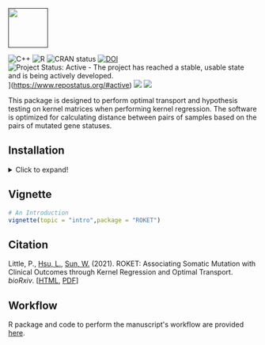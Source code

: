 <div align="left">
<a href=""><img src="https://img.shields.io/badge/R-%23276DC3.svg?style=square&logo=r&logoColor=pink&label=ROKET" height="80" /></a>
</div>

<!-- badges: start -->
![C++](https://img.shields.io/badge/C++-%2300599C.svg?style=square&logo=c%2B%2B&logoColor=gold)
![R](https://img.shields.io/badge/R-%23276DC3.svg?style=square&logo=r&logoColor=pink)
![CRAN status](https://www.r-pkg.org/badges/version/ROKET)
[![DOI](https://zenodo.org/badge/DOI/10.1101/2021.12.23.474064.svg)](https://doi.org/10.1101/2021.12.23.474064)
![Project Status: Active - The project has reached a stable, usable state and is being actively developed.](https://www.repostatus.org/badges/latest/active.svg)](https://www.repostatus.org/#active)
[![](https://img.shields.io/github/languages/code-size/pllittle/ROKET.svg)](https://github.com/pllittle/ROKET)
[![](https://img.shields.io/github/last-commit/pllittle/ROKET.svg)](https://github.com/pllittle/ROKET/commits/master)
<!-- badges: end -->

This package is designed to perform optimal transport and hypothesis 
testing on kernel matrices when performing kernel regression. The 
software is optimized for calculating distance between pairs of 
samples based on the pairs of mutated gene statuses.

## Installation

<details>

<summary>Click to expand!</summary>

```R
# Dependencies
req_packs = c("devtools","Rcpp","RcppArmadillo","reshape2",
	"ggdendro","smarter","MiRKAT","ggplot2","ROKET")
all_packs = as.character(installed.packages()[,1])
rerun = 0
build_vign = ifelse(Sys.getenv("RSTUDIO_PANDOC") == "",FALSE,TRUE)

for(pack in req_packs){
	if( pack %in% all_packs ){
		library(package = pack,character.only = TRUE)
		next
	}
	
	bb = NULL
	if( pack %in% c("smarter","ROKET") ){
		repo = sprintf("pllittle/%s",pack)
		bb = tryCatch(devtools::install_github(repo = repo,
			build_vignettes = build_vign,
			dependencies = TRUE),
			error = function(ee){"error"})
	} else {
		bb = tryCatch(install.packages(pkgs = pack,
			dependencies = TRUE),
			error = function(ee){"error"})
	}
	
	if( !is.null(bb) && bb == "error" )
		stop(sprintf("Error for package = %s",pack))
	rerun = 1
}

if( rerun == 1 ) stop("Re-run above code")
```

By default, the software runs a single thread and loops through all 
pairs of samples for distance calculations. However if OpenMP is 
installed, the user can make use of multi-threaded calculations.

</details>

## Vignette

```R
# An Introduction
vignette(topic = "intro",package = "ROKET")
```

## Citation
Little, P., [Hsu, L.](https://www.fredhutch.org/en/faculty-lab-directory/hsu-li.html), 
[Sun, W.](https://github.com/sunway1999) (2021). ROKET: Associating 
Somatic Mutation with Clinical Outcomes through Kernel Regression 
and Optimal Transport. *bioRxiv*. 
[[HTML](https://www.biorxiv.org/content/10.1101/2021.12.23.474064v1), 
[PDF](https://www.biorxiv.org/content/10.1101/2021.12.23.474064v1.full.pdf)]

## Workflow

R package and code to perform the manuscript's workflow are 
provided [here](https://github.com/pllittle/ROKETworkflow).
